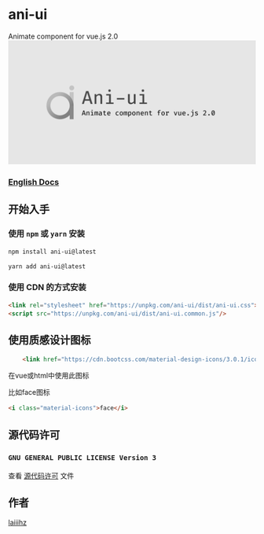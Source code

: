 # ani-ui
Animate component for vue.js 2.0
![](./logo.png)
### [English Docs](./README.md)
## 开始入手
### 使用 `npm` 或 `yarn` 安装
```shell script
npm install ani-ui@latest
```
```shell script
yarn add ani-ui@latest
```

### 使用 CDN 的方式安装
```html
<link rel="stylesheet" href="https://unpkg.com/ani-ui/dist/ani-ui.css">
<script src="https://unpkg.com/ani-ui/dist/ani-ui.common.js"/>
```
## 使用质感设计图标
```html
    <link href="https://cdn.bootcss.com/material-design-icons/3.0.1/iconfont/material-icons.css" rel="stylesheet">
```
在vue或html中使用此图标

比如face图标
```html
<i class="material-icons">face</i>
```
## 源代码许可
###  `GNU GENERAL PUBLIC LICENSE Version 3`
查看 [源代码许可](./LICENSE) 文件

## 作者
[laiiihz](https://github.com/laiiihz)
